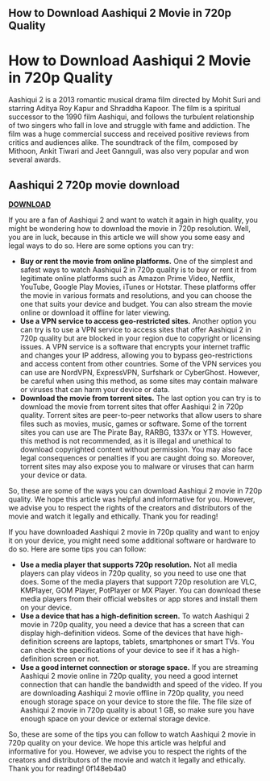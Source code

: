 ## How to Download Aashiqui 2 Movie in 720p Quality

  
# How to Download Aashiqui 2 Movie in 720p Quality
 
Aashiqui 2 is a 2013 romantic musical drama film directed by Mohit Suri and starring Aditya Roy Kapur and Shraddha Kapoor. The film is a spiritual successor to the 1990 film Aashiqui, and follows the turbulent relationship of two singers who fall in love and struggle with fame and addiction. The film was a huge commercial success and received positive reviews from critics and audiences alike. The soundtrack of the film, composed by Mithoon, Ankit Tiwari and Jeet Gannguli, was also very popular and won several awards.
 
## Aashiqui 2 720p movie download


[**DOWNLOAD**](https://www.google.com/url?q=https%3A%2F%2Furllie.com%2F2tKp9y&sa=D&sntz=1&usg=AOvVaw29Yh-2vXUsqtgH4RMTU3ri)

 
If you are a fan of Aashiqui 2 and want to watch it again in high quality, you might be wondering how to download the movie in 720p resolution. Well, you are in luck, because in this article we will show you some easy and legal ways to do so. Here are some options you can try:
 
- **Buy or rent the movie from online platforms.** One of the simplest and safest ways to watch Aashiqui 2 in 720p quality is to buy or rent it from legitimate online platforms such as Amazon Prime Video, Netflix, YouTube, Google Play Movies, iTunes or Hotstar. These platforms offer the movie in various formats and resolutions, and you can choose the one that suits your device and budget. You can also stream the movie online or download it offline for later viewing.
- **Use a VPN service to access geo-restricted sites.** Another option you can try is to use a VPN service to access sites that offer Aashiqui 2 in 720p quality but are blocked in your region due to copyright or licensing issues. A VPN service is a software that encrypts your internet traffic and changes your IP address, allowing you to bypass geo-restrictions and access content from other countries. Some of the VPN services you can use are NordVPN, ExpressVPN, Surfshark or CyberGhost. However, be careful when using this method, as some sites may contain malware or viruses that can harm your device or data.
- **Download the movie from torrent sites.** The last option you can try is to download the movie from torrent sites that offer Aashiqui 2 in 720p quality. Torrent sites are peer-to-peer networks that allow users to share files such as movies, music, games or software. Some of the torrent sites you can use are The Pirate Bay, RARBG, 1337x or YTS. However, this method is not recommended, as it is illegal and unethical to download copyrighted content without permission. You may also face legal consequences or penalties if you are caught doing so. Moreover, torrent sites may also expose you to malware or viruses that can harm your device or data.

So, these are some of the ways you can download Aashiqui 2 movie in 720p quality. We hope this article was helpful and informative for you. However, we advise you to respect the rights of the creators and distributors of the movie and watch it legally and ethically. Thank you for reading!
  
If you have downloaded Aashiqui 2 movie in 720p quality and want to enjoy it on your device, you might need some additional software or hardware to do so. Here are some tips you can follow:

- **Use a media player that supports 720p resolution.** Not all media players can play videos in 720p quality, so you need to use one that does. Some of the media players that support 720p resolution are VLC, KMPlayer, GOM Player, PotPlayer or MX Player. You can download these media players from their official websites or app stores and install them on your device.
- **Use a device that has a high-definition screen.** To watch Aashiqui 2 movie in 720p quality, you need a device that has a screen that can display high-definition videos. Some of the devices that have high-definition screens are laptops, tablets, smartphones or smart TVs. You can check the specifications of your device to see if it has a high-definition screen or not.
- **Use a good internet connection or storage space.** If you are streaming Aashiqui 2 movie online in 720p quality, you need a good internet connection that can handle the bandwidth and speed of the video. If you are downloading Aashiqui 2 movie offline in 720p quality, you need enough storage space on your device to store the file. The file size of Aashiqui 2 movie in 720p quality is about 1 GB, so make sure you have enough space on your device or external storage device.

So, these are some of the tips you can follow to watch Aashiqui 2 movie in 720p quality on your device. We hope this article was helpful and informative for you. However, we advise you to respect the rights of the creators and distributors of the movie and watch it legally and ethically. Thank you for reading!
 0f148eb4a0
